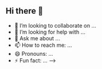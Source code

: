 ## Hi there 👋

<!--
**coutKaustubh/coutKaustubh** is a ✨ _special_ ✨ repository because its `README.md` (this file) appears on your GitHub profile.

Here are some ideas to get you started:

- 🔭 I’m currently working on ...
- 🌱 I’m currently learning ...# 💫 About Me:
My name is Kaustubh Srivastava and I am currently working on <br>developing my skills in Python and DSA. Also I am looking for help with<br>Mastering advanced backend concepts and building production-ready<br>web apps; improving my interview skills for tech leadership roles.<br>Projects like Dhaan Uthan, Nagar Nivedan, and the URL shortener are <br>one of basic projects I have already built.<br><br>           Very passionate about DSA and learning new concepts<br>


## 🌐 Socials:
[![Instagram](https://img.shields.io/badge/Instagram-%23E4405F.svg?logo=Instagram&logoColor=white)](https://instagram.com/kaustubhsrivastava22) [![LinkedIn](https://img.shields.io/badge/LinkedIn-%230077B5.svg?logo=linkedin&logoColor=white)](https://linkedin.com/in/kaustubh-srivastava-09b54331b) [![Quora](https://img.shields.io/badge/Quora-%23B92B27.svg?logo=Quora&logoColor=white)](https://quora.com/profile/Kaustubh-Srivastava-71) [![email](https://img.shields.io/badge/Email-D14836?logo=gmail&logoColor=white)](mailto:kaustubhsrivastavajee22@gmail.com) 

# 💻 Tech Stack:
![C](https://img.shields.io/badge/c-%2300599C.svg?style=for-the-badge&logo=c&logoColor=white) ![C++](https://img.shields.io/badge/c++-%2300599C.svg?style=for-the-badge&logo=c%2B%2B&logoColor=white) ![HTML5](https://img.shields.io/badge/html5-%23E34F26.svg?style=for-the-badge&logo=html5&logoColor=white) ![JavaScript](https://img.shields.io/badge/javascript-%23323330.svg?style=for-the-badge&logo=javascript&logoColor=%23F7DF1E) ![Django](https://img.shields.io/badge/django-%23092E20.svg?style=for-the-badge&logo=django&logoColor=white) ![Express.js](https://img.shields.io/badge/express.js-%23404d59.svg?style=for-the-badge&logo=express&logoColor=%2361DAFB) ![NodeJS](https://img.shields.io/badge/node.js-6DA55F?style=for-the-badge&logo=node.js&logoColor=white) ![React](https://img.shields.io/badge/react-%2320232a.svg?style=for-the-badge&logo=react&logoColor=%2361DAFB) ![Apache](https://img.shields.io/badge/apache-%23D42029.svg?style=for-the-badge&logo=apache&logoColor=white) ![MongoDB](https://img.shields.io/badge/MongoDB-%234ea94b.svg?style=for-the-badge&logo=mongodb&logoColor=white) ![MySQL](https://img.shields.io/badge/mysql-4479A1.svg?style=for-the-badge&logo=mysql&logoColor=white) ![Canva](https://img.shields.io/badge/Canva-%2300C4CC.svg?style=for-the-badge&logo=Canva&logoColor=white)
# 📊 GitHub Stats:
![](https://github-readme-stats.vercel.app/api?username=coutKaustubh&theme=dark&hide_border=false&include_all_commits=true&count_private=true)<br/>
![](https://nirzak-streak-stats.vercel.app/?user=coutKaustubh&theme=dark&hide_border=false)<br/>
![](https://github-readme-stats.vercel.app/api/top-langs/?username=coutKaustubh&theme=dark&hide_border=false&include_all_commits=true&count_private=true&layout=compact)

### 🔝 Top Contributed Repo
![](https://github-contributor-stats.vercel.app/api?username=coutKaustubh&limit=5&theme=dark&combine_all_yearly_contributions=true)

---
[![](https://visitcount.itsvg.in/api?id=coutKaustubh&icon=0&color=0)](https://visitcount.itsvg.in)

  ## 💰 You can help me by Donating
  [![PayPal](https://img.shields.io/badge/PayPal-00457C?style=for-the-badge&logo=paypal&logoColor=white)](https://paypal.me/GPAY UPI ID - kaustubhsrivastava22@okaxis) 

  
<!-- Proudly created with GPRM ( https://gprm.itsvg.in ) -->
- 👯 I’m looking to collaborate on ...
- 🤔 I’m looking for help with ...
- 💬 Ask me about ...
- 📫 How to reach me: ...
- 😄 Pronouns: ...
- ⚡ Fun fact: ...
-->
